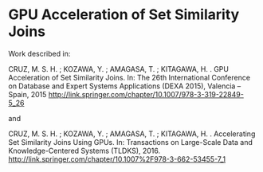 # GPU Acceleration of Set Similarity Joins

Work described in:

CRUZ, M. S. H. ; KOZAWA, Y. ; AMAGASA, T. ; KITAGAWA, H. . GPU Acceleration of Set Similarity Joins. In: The 26th International Conference on Database and Expert Systems Applications (DEXA 2015), Valencia – Spain, 2015 http://link.springer.com/chapter/10.1007/978-3-319-22849-5_26

and

CRUZ, M. S. H. ; KOZAWA, Y. ; AMAGASA, T. ; KITAGAWA, H. . Accelerating Set Similarity Joins Using GPUs. In: Transactions on Large-Scale Data and Knowledge-Centered Systems (TLDKS), 2016. http://link.springer.com/chapter/10.1007%2F978-3-662-53455-7_1
